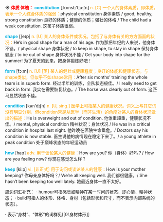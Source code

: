☀ <font color="red">**体质 体魄：**</font>
<font color="sky blue">**constitution**</font> [͵kɒnstɪ'tju:ʃn] 
<font color="orange">n. [C] 一个人的身体素质，即体质。表示一个人综合体质的强弱：</font>physical constitution 身体素质 / good, healthy, strong constitution 良好的体质；健康的体质；强壮的体格 / The child had a weak constitution. 这孩子体质很弱。

<font color="sky blue">**shape**</font> [ʃeɪp] 
<font color="orange">n. [U] 某人的身体条件或状况。包括了与身体有关的方方面面的状况：</font>He’s in good shape for a man of his age. 作为那把年纪的人来说，他身体不错。/ physical shape 身体状况 / to keep in shape, to stay in shape 保持身体健康 / to be out of shape 身体状况不佳 / Get your body into shape for the summer! 为了夏天的到来，把身体锻炼好吧！

<font color="sky blue">**form**</font> [fɔ:m] 
<font color="orange">n. [U] [英] 某人的健壮或健康程度；良好的体能和健康状态。与shape类似，但似乎不如shape常用：</font>After six months’ training the whole team is in superb form. 经过半年的训练，全队状态极佳。/ I really need to get back in form. 我实在需要恢复状态。/ The horse was clearly out of form. 这匹马显然状态不佳。

<font color="sky blue">**condition**</font> [kən'dɪʃn] 
<font color="orange">n. [U, sing.] 医学上可指某人的健康状况。词义上与其它词没有明显分别，但condition常是从医学（而非生活）的角度对某人的身体状况做出的描述：</font>He is overweight and out of condition. 他体重超重，健康状况不佳。/ mental, physical condition 精神状况；身体状况 / He was in a critical condition in hospital last night. 他昨晚在医院生命垂危。/ Doctors say his condition is now stable. 医生说他的病情现在稳定下来了。/ a young athlete in peak condition 处于巅峰状态的年轻运动员 

<font color="sky blue">**how**</font> [haʊ] 
<font color="orange">adv. 用于谈论某人的健康：</font>How are you? 你（身体）好吗？/ How are you feeling now? 你现在感觉怎么样？

<font color="sky blue">**keep**</font> [ki:p] 
<font color="orange">vi. [非正式] 用于询问或谈论某人的健康：</font>How is your mother keeping? 你母亲身体好吗？/ We’re all keeping well. 我们都很健康。/ She hasn’t been keeping too well lately. 她最近身体一直不太好。

周边词汇补充：
· humour可指感觉或精神在某一时间的状态，即心情，精神状态；
· build可指人的体形、体格、身材（包括形状和尺寸，而不表示内部系统的状态）。

· 表示“身材”、“体形”的词群见[[01身材体形]]
